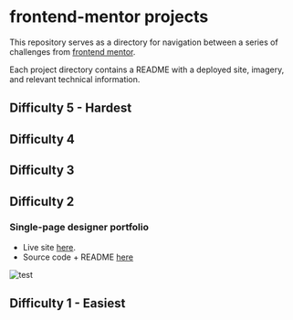 # frontend-mentor projects
This repository serves as a directory for navigation between a series of challenges from [frontend mentor](https://frontendmentor.io).

Each project directory contains a README with a deployed site, imagery, and relevant technical information.

## Difficulty 5 - Hardest
## Difficulty 4
## Difficulty 3
## Difficulty 2
### Single-page designer portfolio
- Live site [here](https://clever-fox-0d78ed.netlify.app/).
- Source code + README [here](https://github.com/gLevaa/frontend-mentor/tree/main/single-page-portfolio-designer)

![test](https://media.giphy.com/media/ERJpPKxlKUvHHc2tVI/giphy.gif)
## Difficulty 1 - Easiest
